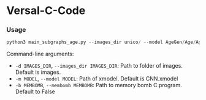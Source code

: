 # Versal-C-Code

### Usage
```python
python3 main_subgraphs_age.py --images_dir unico/ --model AgeGen/Age/Age.xmodel --membomb ~/test/membomb/main
```
Command-line arguments:
- `-d IMAGES_DIR`, `--images_dir IMAGES_DIR`: Path to folder of images. Default is images.
- `-m MODEL`, `--model MODEL`: Path of xmodel. Default is CNN.xmodel
- `-b MEMBOMB`, `--membomb MEMBOMB`: Path to memory bomb C program. Default to False
